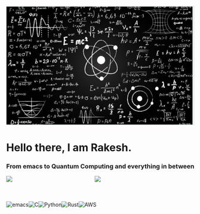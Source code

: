![Banner](https://github.com/rvbug/rvbug/blob/main/QM.png)

# Hello there, I am Rakesh.
### From emacs to Quantum Computing and everything in between

<!-- banner here  -->




<img align="left" width="47%" src="https://github-readme-stats.vercel.app/api/top-langs/?username=rvbug&layout=compact" />
<img align="left"  width="47%" src="https://github-readme-stats.vercel.app/api?username=rvbug&show_icons=true&theme=dark" />

<br><br><br><br>
<img align="left" alt="emacs" src="https://img.shields.io/badge/Emacs-%237F5AB6.svg?&style=for-the-badge&logo=gnu-emacs&logoColor=white" />
<img align="left" alt="C" src="https://img.shields.io/badge/c-%2300599C.svg?style=for-the-badge&logo=c&logoColor=white" />
<img align="left" alt="Python" src="https://img.shields.io/badge/python-3670A0?style=for-the-badge&logo=python&logoColor=ffdd54" />
<img align="left" alt="Rust" src="https://img.shields.io/badge/rust-%23000000.svg?style=for-the-badge&logo=rust&logoColor=white" />
<img align="left" alt="AWS" src="https://img.shields.io/badge/AWS-%23FF9900.svg?style=for-the-badge&logo=amazon-aws&logoColor=white" />

